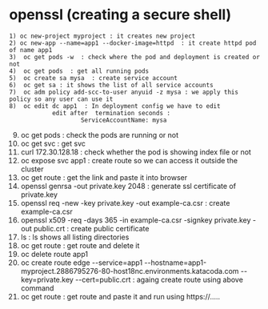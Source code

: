 # openssl (creating a secure shell) #

    1) oc new-project myproject : it creates new project
    2) oc new-app --name=app1 --docker-image=httpd  : it create httpd pod of name app1
    3)  oc get pods -w  : check where the pod and deployment is created or not
    4)  oc get pods  : get all running pods
    5)  oc create sa mysa  : create service account
    6)  oc get sa : it shows the list of all service accounts
    7)  oc adm policy add-scc-to-user anyuid -z mysa : we apply this policy so any user can use it
    8)  oc edit dc app1  : In deployment config we have to edit 
                edit after  termination seconds :
                        ServiceAccountName: mysa
   9)  oc get pods : check the pods are running or not
   10)  oc get svc  : get svc
   11)  curl 172.30.128.18  : check whether the pod is showing index file or not
   12)  oc expose svc app1 : create route so we can access it outside the cluster
   13)  oc get route  : get the link and paste it into browser
   14)  openssl genrsa -out private.key 2048  : generate ssl certificate of private.key
   15)  openssl req -new -key private.key -out example-ca.csr : create example-ca.csr
   16)  openssl x509 -req -days 365 -in example-ca.csr -signkey private.key -out public.crt : create public certificate
   17)  ls  : ls shows all listing directories
   18)  oc get route  : get route and delete it
   19)  oc delete route app1
   20)  oc create route edge --service=app1 --hostname=app1-myproject.2886795276-80-host18nc.environments.katacoda.com --key=private.key --cert=public.crt  : againg create route using above command
   21)  oc get route : get route and paste it and run using https://.....
